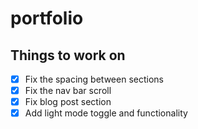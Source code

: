 # portfolio

## Things to work on

- [x] Fix the spacing between sections
- [x] Fix the nav bar scroll
- [x] Fix blog post section
- [x] Add light mode toggle and functionality
